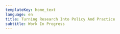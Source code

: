 ```yaml
---
templateKey: home_text
language: en
title: Turning Research Into Policy And Practice
subtitle: Work In Progress
---
```


